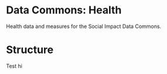 # Data Commons: Health
Health data and measures for the Social Impact Data Commons.

# Structure
Test
hi
